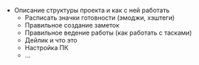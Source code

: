 
- Описание структуры проекта и как с ней работать
	- Расписать значки готовности (эмоджи, хэштеги)
	- Правильное создание заметок
	- Правильное ведение работы (как работать с тасками)
	- Дейлик и что это
	- Настройка ПК
	- ...